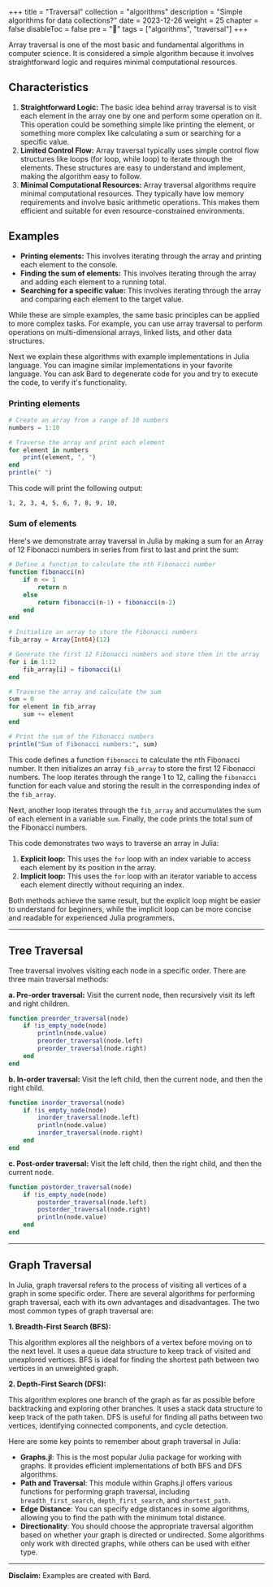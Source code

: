 +++
title = "Traversal"
collection = "algorithms"
description = "Simple algorithms for data collections?"
date = 2023-12-26
weight = 25
chapter = false
disableToc = false
pre = "<b>📜</b>"
tags = ["algorithms", "traversal"]
+++

Array traversal is one of the most basic and fundamental algorithms in computer science. It is considered a simple algorithm because it involves straightforward logic and requires minimal computational resources.

## Characteristics

1. **Straightforward Logic:** The basic idea behind array traversal is to visit each element in the array one by one and perform some operation on it. This operation could be something simple like printing the element, or something more complex like calculating a sum or searching for a specific value.
2. **Limited Control Flow:** Array traversal typically uses simple control flow structures like loops (for loop, while loop) to iterate through the elements. These structures are easy to understand and implement, making the algorithm easy to follow.
3. **Minimal Computational Resources:** Array traversal algorithms require minimal computational resources. They typically have low memory requirements and involve basic arithmetic operations. This makes them efficient and suitable for even resource-constrained environments.

## Examples

* **Printing elements:** This involves iterating through the array and printing each element to the console.
* **Finding the sum of elements:** This involves iterating through the array and adding each element to a running total.
* **Searching for a specific value:** This involves iterating through the array and comparing each element to the target value.

While these are simple examples, the same basic principles can be applied to more complex tasks. For example, you can use array traversal to perform operations on multi-dimensional arrays, linked lists, and other data structures.

Next we explain these algorithms with example implementations in Julia language. You can imagine similar implementations in your favorite language. You can ask Bard to degenerate code for you and try to execute the code, to verify it's functionality.

### Printing elements

```julia
# Create an array from a range of 10 numbers
numbers = 1:10

# Traverse the array and print each element
for element in numbers
    print(element, ", ")
end
println(" ")
```

This code will print the following output:

```
1, 2, 3, 4, 5, 6, 7, 8, 9, 10,
```

### Sum of elements

Here's we demonstrate array traversal in Julia by making a sum for an Array of 12 Fibonacci numbers in series from first to last and print the sum:

```julia
# Define a function to calculate the nth Fibonacci number
function fibonacci(n)
    if n <= 1
        return n
    else
        return fibonacci(n-1) + fibonacci(n-2)
    end
end

# Initialize an array to store the Fibonacci numbers
fib_array = Array{Int64}(12)

# Generate the first 12 Fibonacci numbers and store them in the array
for i in 1:12
    fib_array[i] = fibonacci(i)
end

# Traverse the array and calculate the sum
sum = 0
for element in fib_array
    sum += element
end

# Print the sum of the Fibonacci numbers
println("Sum of Fibonacci numbers:", sum)
```

This code defines a function `fibonacci` to calculate the nth Fibonacci number. It then initializes an array `fib_array` to store the first 12 Fibonacci numbers. The loop iterates through the range 1 to 12, calling the `fibonacci` function for each value and storing the result in the corresponding index of the `fib_array`.

Next, another loop iterates through the `fib_array` and accumulates the sum of each element in a variable `sum`. Finally, the code prints the total sum of the Fibonacci numbers.

This code demonstrates two ways to traverse an array in Julia:

1. **Explicit loop:** This uses the `for` loop with an index variable to access each element by its position in the array.
2. **Implicit loop:** This uses the `for` loop with an iterator variable to access each element directly without requiring an index.

Both methods achieve the same result, but the explicit loop might be easier to understand for beginners, while the implicit loop can be more concise and readable for experienced Julia programmers.

---

## Tree Traversal

Tree traversal involves visiting each node in a specific order. There are three main traversal methods:

**a. Pre-order traversal:** Visit the current node, then recursively visit its left and right children.

```julia
function preorder_traversal(node)
    if !is_empty_node(node)
        println(node.value)
        preorder_traversal(node.left)
        preorder_traversal(node.right)
    end
end
```

**b. In-order traversal:** Visit the left child, then the current node, and then the right child.

```julia
function inorder_traversal(node)
    if !is_empty_node(node)
        inorder_traversal(node.left)
        println(node.value)
        inorder_traversal(node.right)
    end
end
```

**c. Post-order traversal:** Visit the left child, then the right child, and then the current node.

```julia
function postorder_traversal(node)
    if !is_empty_node(node)
        postorder_traversal(node.left)
        postorder_traversal(node.right)
        println(node.value)
    end
end
```

----

## Graph Traversal

In Julia, graph traversal refers to the process of visiting all vertices of a graph in some specific order. There are several algorithms for performing graph traversal, each with its own advantages and disadvantages. The two most common types of graph traversal are:

**1. Breadth-First Search (BFS):**

This algorithm explores all the neighbors of a vertex before moving on to the next level. It uses a queue data structure to keep track of visited and unexplored vertices. BFS is ideal for finding the shortest path between two vertices in an unweighted graph.

**2. Depth-First Search (DFS):**

This algorithm explores one branch of the graph as far as possible before backtracking and exploring other branches. It uses a stack data structure to keep track of the path taken. DFS is useful for finding all paths between two vertices, identifying connected components, and cycle detection.

Here are some key points to remember about graph traversal in Julia:

* **Graphs.jl**: This is the most popular Julia package for working with graphs. It provides efficient implementations of both BFS and DFS algorithms.
* **Path and Traversal**: This module within Graphs.jl offers various functions for performing graph traversal, including `breadth_first_search`, `depth_first_search`, and `shortest_path`.
* **Edge Distance**: You can specify edge distances in some algorithms, allowing you to find the path with the minimum total distance.
* **Directionality**: You should choose the appropriate traversal algorithm based on whether your graph is directed or undirected. Some algorithms only work with directed graphs, while others can be used with either type.

---


**Disclaim:** Examples are created with Bard.




